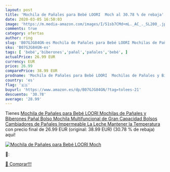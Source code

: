 ```yaml
---
layout: post
title: 'Mochila de Pañales para Bebé LOORI  Moch al 30.78 % de rebaja'
date: 2020-03-05 16:50:03
image: 'https://m.media-amazon.com/images/I/51sb7CMd+mL._AC_._SL200_.jpg'
comments: true
category: ofertas
author: ring
slug: 'B07GJG84GN-es Mochila de Pañales para Bebé LOORI Mochilas de Pañales y...'
sku: 'B07GJG84GN-es'
tags: [ 'bebé','biberones','pañal','pañales','bebé', ]
actualPrice: 26.99 EUR
currency: EUR
price: 26.99
comparePrice: 38.99 EUR
prodname: 'Mochila de Pañales para Bebé LOORI  Mochilas de Pañales y Biberones  Pañal Bolso Mochila Multifuncional de Gran Capacidad  Bolsos Cambiadores de Pañales  Impermeable  La Leche Mantener la Temperatura'
country: 'es'
flag: '🇪🇸'
buyurl: 'https://www.amazon.es/dp/B07GJG84GN/?tag=tolees-21'
descuento: '30.78'
average: '28.99'
---
```


Tienes [Mochila de Pañales para Bebé LOORI  Mochilas de Pañales y Biberones  Pañal Bolso Mochila Multifuncional de Gran Capacidad  Bolsos Cambiadores de Pañales  Impermeable  La Leche Mantener la Temperatura](https://www.amazon.es/dp/B07GJG84GN/?tag=tolees-21) con precio final de  26.99 EUR (original: 38.99 EUR) (30.78 %  de rebaja) aqui!

[![Mochila de Pañales para Bebé LOORI  Moch](https://m.media-amazon.com/images/I/51sb7CMd+mL._AC_._SL200_.jpg)](https://www.amazon.es/dp/B07GJG84GN/?tag=tolees-21)

🔎:


[🛒 Comprar!!!](https://www.amazon.es/dp/B07GJG84GN/?tag=tolees-21)
